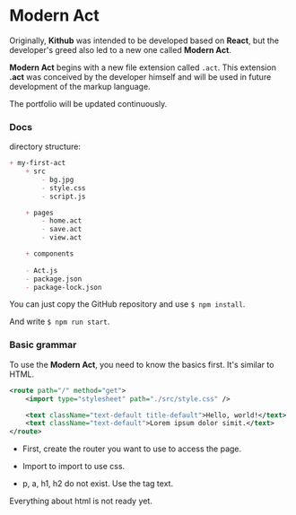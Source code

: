 # Modern Act

Originally, **Kithub** was intended to be developed based on **React**, but the developer's greed also led to a new one called **Modern Act**.

**Modern Act** begins with a new file extension called `.act`. This extension **.act** was conceived by the developer himself and will be used in future development of the markup language.

The portfolio will be updated continuously.

### Docs

directory structure:
```markdown
+ my-first-act
    + src
        - bg.jpg
        - style.css
        - script.js

    + pages
        - home.act
        - save.act
        - view.act

    + components
    
    - Act.js
    - package.json
    - package-lock.json
```

You can just copy the GitHub repository and use `$ npm install`.

And write `$ npm run start`.

### Basic grammar

To use the **Modern Act**, you need to know the basics first. It's similar to HTML.

```xml
<route path="/" method="get">
    <import type="stylesheet" path="./src/style.css" />

    <text className="text-default title-default">Hello, world!</text>
    <text className="text-default">Lorem ipsum dolor simit.</text>
</route>
```

- First, create the router you want to use to access the page.

- Import to import to use css.

- p, a, h1, h2 do not exist. Use the tag text.

Everything about html is not ready yet.